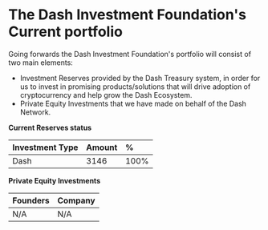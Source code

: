 The Dash Investment Foundation's Current portfolio
========

Going forwards the Dash Investment Foundation's portfolio will consist of two main elements:

- Investment Reserves provided by the Dash Treasury system, in order for us to invest in promising products/solutions that will drive adoption of cryptocurrency and help grow the Dash Ecosystem.
- Private Equity Investments that we have made on behalf of the Dash Network.


**Current Reserves status**

|Investment Type | Amount | %|
|:--------|:----------|:----------|
|Dash|3146|100%|

**Private Equity Investments**


|Founders | Company |
|:--------|:----------|
|N/A|N/A|
